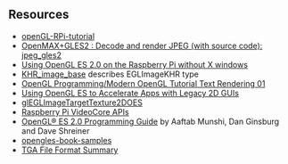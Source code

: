 
##  Resources 

+  [openGL-RPi-tutorial](https://github.com/peepo/openGL-RPi-tutorial) 
+  [OpenMAX+GLES2 : Decode and render JPEG (with source code):
	    jpeg_gles2](http://www.raspberrypi.org/forums/viewtopic.php?f=33&t=57721) 
+  [Using OpenGL ES 2.0 on the Raspberry Pi without X windows](http://benosteen.wordpress.com/2012/04/27/using-opengl-es-2-0-on-the-raspberry-pi-without-x-windows/) 
+  [KHR_image_base](http://www.khronos.org/registry/egl/extensions/KHR/EGL_KHR_image_base.txt) describes EGLImageKHR type
+  [OpenGL Programming/Modern OpenGL Tutorial Text Rendering 01](http://en.wikibooks.org/wiki/OpenGL_Programming/Modern_OpenGL_Tutorial_Text_Rendering_01) 
+  [Using OpenGL ES to Accelerate Apps with Legacy 2D GUIs](https://software.intel.com/en-us/articles/using-opengl-es-to-accelerate-apps-with-legacy-2d-guis) 
+  [glEGLImageTargetTexture2DOES](http://e2e.ti.com/support/dsp/omap_applications_processors/f/447/t/81109.aspx) 
+  [Raspberry Pi VideoCore APIs](http://elinux.org/Raspberry_Pi_VideoCore_APIs) 
+  [OpenGL® ES 2.0 Programming Guide](http://opengles-book.com/es2/index.html) by Aaftab Munshi, Dan Ginsburg and Dave Shreiner
+  [opengles-book-samples](https://code.google.com/p/opengles-book-samples/source/checkout) 
+  [TGA File Format Summary](http://www.fileformat.info/format/tga/egff.htm) 